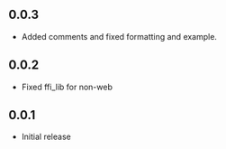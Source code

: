 ## 0.0.3

- Added comments and fixed formatting and example.

## 0.0.2

- Fixed ffi_lib for non-web

## 0.0.1

- Initial release
